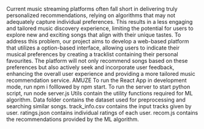 Current music streaming platforms often fall short in delivering truly personalized recommendations, relying on algorithms that may not adequately capture individual preferences. This results in a less engaging and tailored music discovery experience, limiting the potential for users to explore new and exciting songs that align with their unique tastes.
 To address this problem, our project aims to develop a web-based platform that utilizes a option-based interface, allowing users to indicate their musical preferences by creating a tracklist containing their personal favourites. The platform will not only recommend songs based on these preferences but also actively seek and incorporate user feedback, enhancing the overall user experience and providing a more tailored music recommendation service.
  AMUZE
    To run the React App in development mode, run npm i folllowed by npm start.
      To run the server to start python script, run node server.js
         Utils contain the utility functions required for ML algorithm.
           Data folder contains the dataset used for preprocessing and searching similar songs.
             track_info.csv contains the input tracks given by user.
               ratings.json contains individual ratings of each user.
                 recom.js contains the recommendations provided by the ML algorithm.

